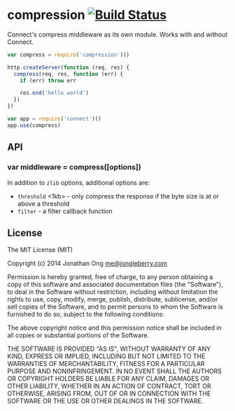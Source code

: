 # compression [![Build Status](https://travis-ci.org/expressjs/compression.png)](https://travis-ci.org/expressjs/compression)

Connect's compress middleware as its own module. Works with and without Connect.

```js
var compress = require('compression')()

http.createServer(function (req, res) {
  compress(req, res, function (err) {
    if (err) throw err

    res.end('hello world')
  })
})

var app = require('connect')()
app.use(compress)
```

## API

### var middleware = compress([options])

In addition to `zlib` options, additional options are:

- `threshold` <1kb> - only compress the response if the byte size is at or above a threshold
- `filter` - a filter callback function

## License

The MIT License (MIT)

Copyright (c) 2014 Jonathan Ong me@jongleberry.com

Permission is hereby granted, free of charge, to any person obtaining a copy
of this software and associated documentation files (the "Software"), to deal
in the Software without restriction, including without limitation the rights
to use, copy, modify, merge, publish, distribute, sublicense, and/or sell
copies of the Software, and to permit persons to whom the Software is
furnished to do so, subject to the following conditions:

The above copyright notice and this permission notice shall be included in
all copies or substantial portions of the Software.

THE SOFTWARE IS PROVIDED "AS IS", WITHOUT WARRANTY OF ANY KIND, EXPRESS OR
IMPLIED, INCLUDING BUT NOT LIMITED TO THE WARRANTIES OF MERCHANTABILITY,
FITNESS FOR A PARTICULAR PURPOSE AND NONINFRINGEMENT. IN NO EVENT SHALL THE
AUTHORS OR COPYRIGHT HOLDERS BE LIABLE FOR ANY CLAIM, DAMAGES OR OTHER
LIABILITY, WHETHER IN AN ACTION OF CONTRACT, TORT OR OTHERWISE, ARISING FROM,
OUT OF OR IN CONNECTION WITH THE SOFTWARE OR THE USE OR OTHER DEALINGS IN
THE SOFTWARE.